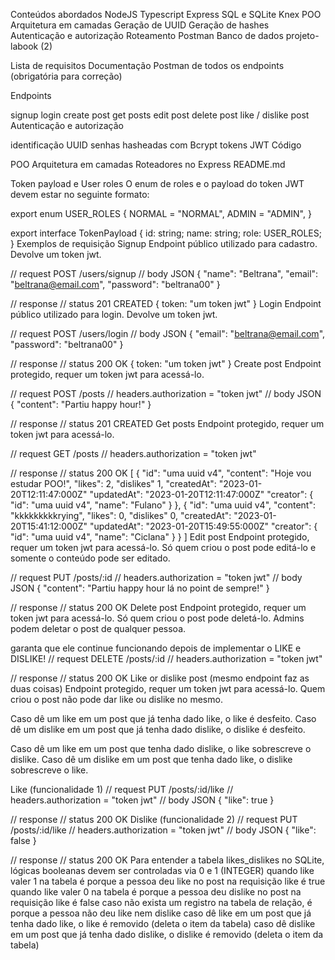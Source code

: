 Conteúdos abordados
NodeJS
Typescript
Express
SQL e SQLite
Knex
POO
Arquitetura em camadas
Geração de UUID
Geração de hashes
Autenticação e autorização
Roteamento
Postman
Banco de dados
projeto-labook (2)



Lista de requisitos
Documentação Postman de todos os endpoints (obrigatória para correção)

Endpoints

 signup
 login
 create post
 get posts
 edit post
 delete post
 like / dislike post
Autenticação e autorização

 identificação UUID
 senhas hasheadas com Bcrypt
 tokens JWT
Código

 POO
 Arquitetura em camadas
 Roteadores no Express
README.md

Token payload e User roles
O enum de roles e o payload do token JWT devem estar no seguinte formato:

export enum USER_ROLES {
  NORMAL = "NORMAL",
  ADMIN = "ADMIN",
}

export interface TokenPayload {
  id: string;
  name: string;
  role: USER_ROLES;
}
Exemplos de requisição
Signup
Endpoint público utilizado para cadastro. Devolve um token jwt.

// request POST /users/signup
// body JSON
{
  "name": "Beltrana",
  "email": "beltrana@email.com",
  "password": "beltrana00"
}

// response
// status 201 CREATED
{
  token: "um token jwt"
}
Login
Endpoint público utilizado para login. Devolve um token jwt.

// request POST /users/login
// body JSON
{
  "email": "beltrana@email.com",
  "password": "beltrana00"
}

// response
// status 200 OK
{
  token: "um token jwt"
}
Create post
Endpoint protegido, requer um token jwt para acessá-lo.

// request POST /posts
// headers.authorization = "token jwt"
// body JSON
{
    "content": "Partiu happy hour!"
}

// response
// status 201 CREATED
Get posts
Endpoint protegido, requer um token jwt para acessá-lo.

// request GET /posts
// headers.authorization = "token jwt"

// response
// status 200 OK
[
    {
        "id": "uma uuid v4",
        "content": "Hoje vou estudar POO!",
        "likes": 2,
        "dislikes" 1,
        "createdAt": "2023-01-20T12:11:47:000Z"
        "updatedAt": "2023-01-20T12:11:47:000Z"
        "creator": {
            "id": "uma uuid v4",
            "name": "Fulano"
        }
    },
    {
        "id": "uma uuid v4",
        "content": "kkkkkkkkkrying",
        "likes": 0,
        "dislikes" 0,
        "createdAt": "2023-01-20T15:41:12:000Z"
        "updatedAt": "2023-01-20T15:49:55:000Z"
        "creator": {
            "id": "uma uuid v4",
            "name": "Ciclana"
        }
    }
]
Edit post
Endpoint protegido, requer um token jwt para acessá-lo.
Só quem criou o post pode editá-lo e somente o conteúdo pode ser editado.

// request PUT /posts/:id
// headers.authorization = "token jwt"
// body JSON
{
    "content": "Partiu happy hour lá no point de sempre!"
}

// response
// status 200 OK
Delete post
Endpoint protegido, requer um token jwt para acessá-lo.
Só quem criou o post pode deletá-lo. Admins podem deletar o post de qualquer pessoa.

garanta que ele continue funcionando depois de implementar o LIKE e DISLIKE!
// request DELETE /posts/:id
// headers.authorization = "token jwt"

// response
// status 200 OK
Like or dislike post (mesmo endpoint faz as duas coisas)
Endpoint protegido, requer um token jwt para acessá-lo.
Quem criou o post não pode dar like ou dislike no mesmo.

Caso dê um like em um post que já tenha dado like, o like é desfeito.
Caso dê um dislike em um post que já tenha dado dislike, o dislike é desfeito.

Caso dê um like em um post que tenha dado dislike, o like sobrescreve o dislike.
Caso dê um dislike em um post que tenha dado like, o dislike sobrescreve o like.

Like (funcionalidade 1)
// request PUT /posts/:id/like
// headers.authorization = "token jwt"
// body JSON
{
    "like": true
}

// response
// status 200 OK
Dislike (funcionalidade 2)
// request PUT /posts/:id/like
// headers.authorization = "token jwt"
// body JSON
{
    "like": false
}

// response
// status 200 OK
Para entender a tabela likes_dislikes
no SQLite, lógicas booleanas devem ser controladas via 0 e 1 (INTEGER)
quando like valer 1 na tabela é porque a pessoa deu like no post
na requisição like é true
quando like valer 0 na tabela é porque a pessoa deu dislike no post
na requisição like é false
caso não exista um registro na tabela de relação, é porque a pessoa não deu like nem dislike
caso dê like em um post que já tenha dado like, o like é removido (deleta o item da tabela)
caso dê dislike em um post que já tenha dado dislike, o dislike é removido (deleta o item da tabela)
